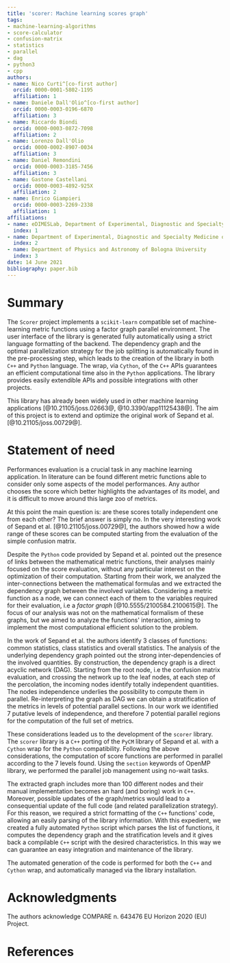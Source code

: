 ```yaml
---
title: 'scorer: Machine learning scores graph'
tags:
- machine-learning-algorithms
- score-calculator
- confusion-matrix
- statistics
- parallel
- dag
- python3
- cpp
authors:
- name: Nico Curti^[co-first author]
  orcid: 0000-0001-5802-1195
  affiliation: 1
- name: Daniele Dall'Olio^[co-first author]
  orcid: 0000-0003-0196-6870
  affiliation: 3
- name: Riccardo Biondi
  orcid: 0000-0003-0872-7098
  affiliation: 2
- name: Lorenzo Dall'Olio
  orcid: 0000-0002-8907-0034
  affiliation: 3
- name: Daniel Remondini
  orcid: 0000-0003-3185-7456
  affiliation: 3
- name: Gastone Castellani
  orcid: 0000-0003-4892-925X
  affiliation: 2
- name: Enrico Giampieri
  orcid: 0000-0003-2269-2338
  affiliation: 1
affiliations:
- name: eDIMESLab, Department of Experimental, Diagnostic and Specialty Medicine of Bologna University
  index: 1
- name: Department of Experimental, Diagnostic and Specialty Medicine of Bologna University
  index: 2
- name: Department of Physics and Astronomy of Bologna University
  index: 3
date: 14 June 2021
bibliography: paper.bib
---
```


# Summary

The `Scorer` project implements a `scikit-learn` compatible set of machine-learning metric functions using a factor graph parallel environment.
The user interface of the library is generated fully automatically using a strict language formatting of the backend.
The dependency graph and the optimal parallelization strategy for the job splitting is automatically found in the pre-processing step, which leads to the creation of the library in both `C++` and `Python` language.
The wrap, via `Cython`, of the `C++` APIs guarantees an efficient computational time also in the `Python` applications.
The library provides easily extendible APIs and possible integrations with other projects.

This library has already been widely used in other machine learning applications [@10.21105/joss.02663@, @10.3390/app11125438@].
The aim of this project is to extend and optimize the original work of Sepand et al. [@10.21105/joss.00729@].

# Statement of need

Performances evaluation is a crucial task in any machine learning application.
In literature can be found different metric functions able to consider only some aspects of the model performances.
Any author chooses the score which better highlights the advantages of its model, and it is difficult to move around this large zoo of metrics.

At this point the main question is: are these scores totally independent one from each other?
The brief answer is simply no.
In the very interesting work of Sepand et al. [@10.21105/joss.00729@], the authors showed how a wide range of these scores can be computed starting from the evaluation of the simple confusion matrix.

Despite the `Python` code provided by Sepand et al. pointed out the presence of links between the mathematical metric functions, their analyses mainly focused on the score evaluation, without any particular interest on the optimization of their computation.
Starting from their work, we analyzed the inter-connections between the mathematical formulas and we extracted the dependency graph between the involved variables.
Considering a metric function as a node, we can connect each of them to the variables required for their evaluation, i.e a *factor graph* [@10.5555/2100584.2100615@].
The focus of our analysis was not on the mathematical formalism of these graphs, but we aimed to analyze the functions' interaction, aiming to implement the most computational efficient solution to the problem.

In the work of Sepand et al. the authors identify 3 classes of functions: common statistics, class statistics and overall statistics.
The analysis of the underlying dependency graph pointed out the strong inter-dependencies of the involved quantities.
By construction, the dependency graph is a direct acyclic network (DAG).
Starting from the root node, i.e the confusion matrix evaluation, and crossing the network up to the leaf nodes, at each step of the percolation, the incoming nodes identify totally independent quantities.
The nodes independence underlies the possibility to compute them in parallel.
Re-interpreting the graph as DAG we can obtain a stratification of the metrics in levels of potential parallel sections.
In our work we identified 7 putative levels of independence, and therefore 7 potential parallel regions for the computation of the full set of metrics.

These considerations leaded us to the development of the `scorer` library.
The `scorer` library is a `C++` porting of the `PyCM` library of Sepand et al. with a `Cython` wrap for the `Python` compatibility.
Following the above considerations, the computation of score functions are performed in parallel according to the 7 levels found.
Using the `section` keywords of OpenMP library, we performed the parallel job management using no-wait tasks.

The extracted graph includes more than 100 different nodes and their manual implementation becomes an hard (and boring) work in `C++`.
Moreover, possible updates of the graph/metrics would lead to a consequential update of the full code (and related parallelization strategy).
For this reason, we required a strict formatting of the `C++` functions' code, allowing an easily parsing of the library information.
With this expedient, we created a fully automated `Python` script which parses the list of functions, it computes the dependency graph and the stratification levels and it gives back a compilable `C++` script with the desired characteristics.
In this way we can guarantee an easy integration and maintenance of the library.

The automated generation of the code is performed for both the `C++` and `Cython` wrap, and automatically managed via the library installation.

# Acknowledgments

The authors acknowledge COMPARE n. 643476 EU Horizon 2020 (EU) Project.

# References
